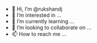 - 👋 Hi, I’m @rukshandj
- 👀 I’m interested in ...
- 🌱 I’m currently learning ...
- 💞️ I’m looking to collaborate on ...
- 📫 How to reach me ...

<!---
rukshandj/rukshandj is a ✨ special ✨ repository because its `README.md` (this file) appears on your GitHub profile.
You can click the Preview link to take a look at your changes.
--->
